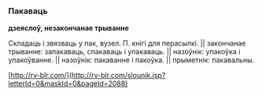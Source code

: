 ### Пакаваць
**дзеяслоў, незакончанае трыванне**

Складаць і звязваць у пак, вузел. П. кнігі для перасылкі. || закончанае трыванне: запакаваць, спакаваць і упакаваць. || назоўнік: упакоўка і упакоўванне. || назоўнік: пакаванне і пакоўка. || прыметнік: пакавальны.

<a rel="author">[http://rv-blr.com/](http://rv-blr.com/slounik.jsp?letterId=0&maskId=0&pageId=2088)</a>
